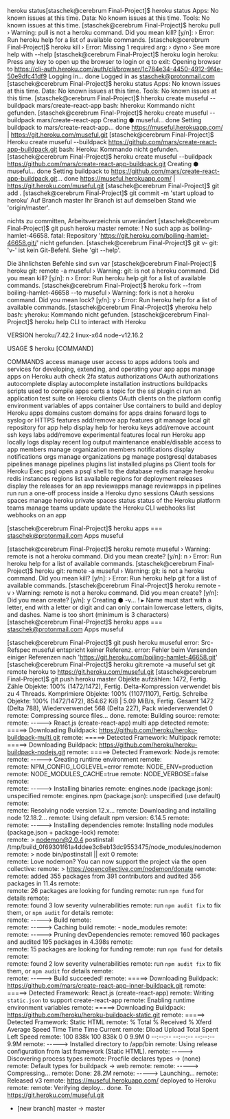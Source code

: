 heroku status[staschek@cerebrum Final-Project]$ heroku status
Apps:      No known issues at this time.
Data:      No known issues at this time.
Tools:     No known issues at this time.
[staschek@cerebrum Final-Project]$ heroku pull
› Warning: pull is not a heroku command.
Did you mean kill? [y/n]:
› Error: Run heroku help for a list of available commands.
[staschek@cerebrum Final-Project]$ heroku kill
 ›   Error: Missing 1 required arg:
 ›   dyno
 ›   See more help with --help
[staschek@cerebrum Final-Project]$ heroku login
heroku: Press any key to open up the browser to login or q to exit:
Opening browser to https://cli-auth.heroku.com/auth/cli/browser/1c784e34-4450-4912-9f4e-50e9dfc41df9
Logging in... done
Logged in as staschek@protonmail.com
[staschek@cerebrum Final-Project]$ heroku status
Apps:      No known issues at this time.
Data:      No known issues at this time.
Tools:     No known issues at this time.
[staschek@cerebrum Final-Project]$ hheroku create museful --buildpack mars/create-react-app
bash: hheroku: Kommando nicht gefunden.
[staschek@cerebrum Final-Project]$ heroku create museful --buildpack mars/create-react-app 
Creating ⬢ museful... done
Setting buildpack to mars/create-react-app... done
https://museful.herokuapp.com/ | https://git.heroku.com/museful.git
[staschek@cerebrum Final-Project]$ Heroku create museful --buildpack https://github.com/mars/create-react-app-buildpack.git
bash: Heroku: Kommando nicht gefunden.
[staschek@cerebrum Final-Project]$ heroku create museful --buildpack https://github.com/mars/create-react-app-buildpack.git 
Creating ⬢ museful... done
Setting buildpack to https://github.com/mars/create-react-app-buildpack.git... done
https://museful.herokuapp.com/ | https://git.heroku.com/museful.git
[staschek@cerebrum Final-Project]$ git add .
[staschek@cerebrum Final-Project]\$ git commit -m 'start upload to heroku'
Auf Branch master
Ihr Branch ist auf demselben Stand wie 'origin/master'.

nichts zu committen, Arbeitsverzeichnis unverändert
[staschek@cerebrum Final-Project]$ git push heroku master
remote: !       No such app as boiling-hamlet-46658.
fatal: Repository 'https://git.heroku.com/boiling-hamlet-46658.git/' nicht gefunden.
[staschek@cerebrum Final-Project]$ git v-
git: 'v-' ist kein Git-Befehl. Siehe 'git --help'.

Die ähnlichsten Befehle sind
svn
var
[staschek@cerebrum Final-Project]$ heroku git: remote -a museful
 ›   Warning: git: is not a heroku command.
Did you mean kill? [y/n]: n
 ›   Error: Run heroku help git for a list of available commands.
[staschek@cerebrum Final-Project]$ heroku fork --from boiling-hamlet-46658 --to museful
› Warning: fork is not a heroku command.
Did you mean lock? [y/n]: y
› Error: Run heroku help for a list of available commands.
[staschek@cerebrum Final-Project]$ yheroku help
bash: yheroku: Kommando nicht gefunden.
[staschek@cerebrum Final-Project]$ heroku help
CLI to interact with Heroku

VERSION
heroku/7.42.2 linux-x64 node-v12.16.2

USAGE
\$ heroku [COMMAND]

COMMANDS
access manage user access to apps
addons tools and services for developing, extending, and operating your app
apps manage apps on Heroku
auth check 2fa status
authorizations OAuth authorizations
autocomplete display autocomplete installation instructions
buildpacks scripts used to compile apps
certs a topic for the ssl plugin
ci run an application test suite on Heroku
clients OAuth clients on the platform
config environment variables of apps
container Use containers to build and deploy Heroku apps
domains custom domains for apps
drains forward logs to syslog or HTTPS
features add/remove app features
git manage local git repository for app
help display help for heroku
keys add/remove account ssh keys
labs add/remove experimental features
local run Heroku app locally
logs display recent log output
maintenance enable/disable access to app
members manage organization members
notifications display notifications
orgs manage organizations
pg manage postgresql databases
pipelines manage pipelines
plugins list installed plugins
ps Client tools for Heroku Exec
psql open a psql shell to the database
redis manage heroku redis instances
regions list available regions for deployment
releases display the releases for an app
reviewapps manage reviewapps in pipelines
run run a one-off process inside a Heroku dyno
sessions OAuth sessions
spaces manage heroku private spaces
status status of the Heroku platform
teams manage teams
update update the Heroku CLI
webhooks list webhooks on an app

[staschek@cerebrum Final-Project]\$ heroku apps
=== staschek@protonmail.com Apps
museful

[staschek@cerebrum Final-Project]$ heroku remote museful
 ›   Warning: remote is not a heroku command.
Did you mean create? [y/n]: n
 ›   Error: Run heroku help for a list of available commands.
[staschek@cerebrum Final-Project]$ heroku git: remote -a museful
› Warning: git: is not a heroku command.
Did you mean kill? [y/n]:
› Error: Run heroku help git for a list of available commands.
[staschek@cerebrum Final-Project]$ heroku remote -v
 ›   Warning: remote is not a heroku command.
Did you mean create? [y/n]: 
Did you mean create? [y/n]: y
Creating ⬢ -v... !
 ▸    Name must start with a letter, end with a letter or digit and can only contain lowercase letters, digits, and dashes. Name is too short (minimum is 3 characters)
[staschek@cerebrum Final-Project]$ heroku apps
=== staschek@protonmail.com Apps
museful

[staschek@cerebrum Final-Project]$ git push heroku museful
error: Src-Refspec museful entspricht keiner Referenz.
error: Fehler beim Versenden einiger Referenzen nach 'https://git.heroku.com/boiling-hamlet-46658.git'
[staschek@cerebrum Final-Project]$ heroku git:remote -a museful
set git remote heroku to https://git.heroku.com/museful.git
[staschek@cerebrum Final-Project]\$ git push heroku master
Objekte aufzählen: 1472, Fertig.
Zähle Objekte: 100% (1472/1472), Fertig.
Delta-Kompression verwendet bis zu 4 Threads.
Komprimiere Objekte: 100% (1107/1107), Fertig.
Schreibe Objekte: 100% (1472/1472), 854.62 KiB | 5.09 MiB/s, Fertig.
Gesamt 1472 (Delta 788), Wiederverwendet 568 (Delta 227), Pack wiederverwendet 0
remote: Compressing source files... done.
remote: Building source:
remote:
remote: -----> React.js (create-react-app) multi app detected
remote: =====> Downloading Buildpack: https://github.com/heroku/heroku-buildpack-multi.git
remote: =====> Detected Framework: Multipack
remote: =====> Downloading Buildpack: https://github.com/heroku/heroku-buildpack-nodejs.git
remote: =====> Detected Framework: Node.js
remote:  
remote: -----> Creating runtime environment
remote:  
remote: NPM_CONFIG_LOGLEVEL=error
remote: NODE_ENV=production
remote: NODE_MODULES_CACHE=true
remote: NODE_VERBOSE=false
remote:  
remote: -----> Installing binaries
remote: engines.node (package.json): unspecified
remote: engines.npm (package.json): unspecified (use default)
remote:  
remote: Resolving node version 12.x...
remote: Downloading and installing node 12.18.2...
remote: Using default npm version: 6.14.5
remote:  
remote: -----> Installing dependencies
remote: Installing node modules (package.json + package-lock)
remote:  
remote: > nodemon@2.0.4 postinstall /tmp/build_0f69301f61a4ddee3c8eb13dc9553475/node_modules/nodemon
remote: > node bin/postinstall || exit 0
remote:  
remote: Love nodemon? You can now support the project via the open collective:
remote: > https://opencollective.com/nodemon/donate
remote:  
remote: added 355 packages from 391 contributors and audited 356 packages in 11.4s
remote:  
remote: 26 packages are looking for funding
remote: run `npm fund` for details
remote:  
remote: found 3 low severity vulnerabilities
remote: run `npm audit fix` to fix them, or `npm audit` for details
remote:  
remote: -----> Build
remote:  
remote: -----> Caching build
remote: - node_modules
remote:  
remote: -----> Pruning devDependencies
remote: removed 160 packages and audited 195 packages in 4.398s
remote:  
remote: 15 packages are looking for funding
remote: run `npm fund` for details
remote:  
remote: found 2 low severity vulnerabilities
remote: run `npm audit fix` to fix them, or `npm audit` for details
remote:  
remote: -----> Build succeeded!
remote: =====> Downloading Buildpack: https://github.com/mars/create-react-app-inner-buildpack.git
remote: =====> Detected Framework: React.js (create-react-app)
remote: Writing `static.json` to support create-react-app
remote: Enabling runtime environment variables
remote: =====> Downloading Buildpack: https://github.com/heroku/heroku-buildpack-static.git
remote: =====> Detected Framework: Static HTML
remote: % Total % Received % Xferd Average Speed Time Time Time Current
remote: Dload Upload Total Spent Left Speed
remote: 100 838k 100 838k 0 0 9.9M 0 --:--:-- --:--:-- --:--:-- 9.9M
remote: -----> Installed directory to /app/bin
remote: Using release configuration from last framework (Static HTML).
remote: -----> Discovering process types
remote: Procfile declares types -> (none)
remote: Default types for buildpack -> web
remote:
remote: -----> Compressing...
remote: Done: 28.2M
remote: -----> Launching...
remote: Released v3
remote: https://museful.herokuapp.com/ deployed to Heroku
remote:
remote: Verifying deploy... done.
To https://git.heroku.com/museful.git

- [new branch] master -> master
